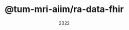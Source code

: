 ---
title: \@tum-mri-aiim/ra-data-fhir
summary: FHIR REST Data Provider For React-Admin
tags: [Web Development, npm]
categories: [Web Development]
date: "2022"

# Optional external URL for project (replaces project detail page).
external_link: https://www.npmjs.com/package/@tum-mri-aiim/ra-data-fhir

image:
  caption: npm project page
  focal_point: Smart
---
